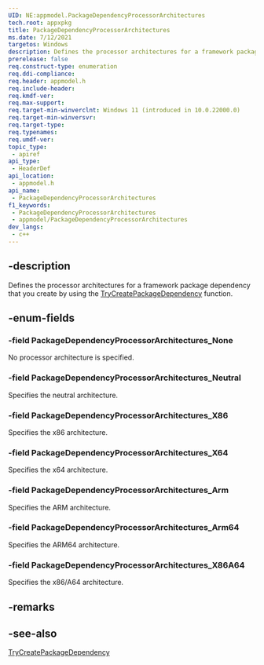 ```yaml
---
UID: NE:appmodel.PackageDependencyProcessorArchitectures
tech.root: appxpkg
title: PackageDependencyProcessorArchitectures
ms.date: 7/12/2021
targetos: Windows
description: Defines the processor architectures for a framework package dependency that you create by using the TryCreatePackageDependency function.
prerelease: false
req.construct-type: enumeration
req.ddi-compliance: 
req.header: appmodel.h
req.include-header: 
req.kmdf-ver: 
req.max-support: 
req.target-min-winverclnt: Windows 11 (introduced in 10.0.22000.0)
req.target-min-winversvr: 
req.target-type: 
req.typenames: 
req.umdf-ver: 
topic_type:
 - apiref
api_type:
 - HeaderDef
api_location:
 - appmodel.h
api_name:
 - PackageDependencyProcessorArchitectures
f1_keywords:
 - PackageDependencyProcessorArchitectures
 - appmodel/PackageDependencyProcessorArchitectures
dev_langs:
 - c++
---
```


## -description

Defines the processor architectures for a framework package dependency that you create by using the [TryCreatePackageDependency](nf-appmodel-trycreatepackagedependency.md) function.

## -enum-fields

### -field PackageDependencyProcessorArchitectures_None

No processor architecture is specified.

### -field PackageDependencyProcessorArchitectures_Neutral

Specifies the neutral architecture.

### -field PackageDependencyProcessorArchitectures_X86
 
Specifies the x86 architecture.

### -field PackageDependencyProcessorArchitectures_X64

Specifies the x64 architecture.

### -field PackageDependencyProcessorArchitectures_Arm

Specifies the ARM architecture.

### -field PackageDependencyProcessorArchitectures_Arm64

Specifies the ARM64 architecture.

### -field PackageDependencyProcessorArchitectures_X86A64

Specifies the x86/A64 architecture.

## -remarks

## -see-also

[TryCreatePackageDependency](nf-appmodel-trycreatepackagedependency.md)